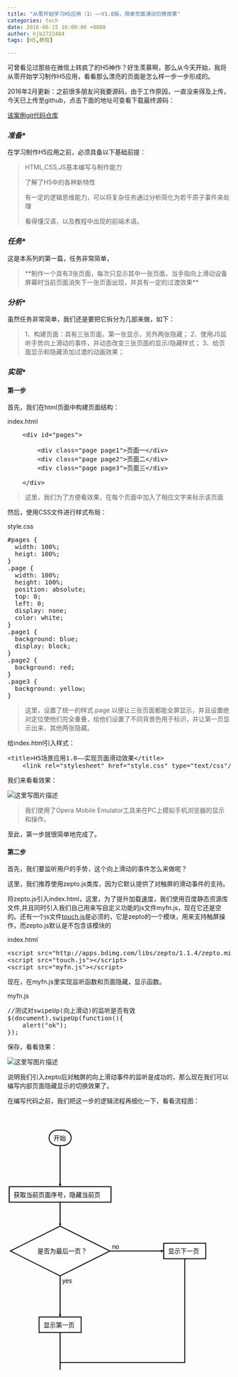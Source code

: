 ```yaml
---
title: "从零开始学习H5应用（1）——V1.0版，简单页面滑动切换效果"
categories: tech
date: 2016-06-15 16:00:00 +0800
author: hjb2722404
tags: [H5,教程]

---
```


可曾看见过那些在微信上转疯了的H5神作？好生羡慕啊，那么从今天开始，我将从零开始学习制作H5应用，看看那么漂亮的页面是怎么样一步一步形成的。

2016年2月更新：之前很多朋友问我要源码，由于工作原因，一直没来得及上传，今天已上传至github，点击下面的地址可查看下载最终源码：

[该案例git代码仓库][1]

### *准备**

在学习制作H5应用之前，必须具备以下基础前提：

<blockquote>
  HTML,CSS,JS基本编写与制作能力
  
  了解了H5中的各种新特性
  
  有一定的逻辑思维能力，可以将复杂任务通过分析简化为若干原子事件来处理
  
  看得懂汉语，以及教程中出现的前端术语。
</blockquote>



### *任务**

这是本系列的第一篇，任务非常简单，

<blockquote>
  **制作一个具有3张页面，每次只显示其中一张页面，当手指向上滑动设备屏幕时当前页面消失下一张页面出现，并具有一定的过渡效果**
</blockquote>



### *分析**

虽然任务非常简单，我们还是要把它拆分为几部来做，如下：

<blockquote>
  1、构建页面：具有三张页面，第一张显示，另外两张隐藏；     
  2、使用JS监听手势向上滑动的事件，并动态改变三张页面的显示/隐藏样式；     
  3、给页面显示和隐藏添加过渡的动画效果；
</blockquote>



### *实现**



#### 第一步

首先，我们在html页面中构建页面结构：

index.html



<pre class="prettyprint">    <span class="hljs-tag">&lt;<span class="hljs-title">div</span> <span class="hljs-attribute">id</span>=<span class="hljs-value">"pages"</span>&gt;</span>

        <span class="hljs-tag">&lt;<span class="hljs-title">div</span> <span class="hljs-attribute">class</span>=<span class="hljs-value">"page page1"</span>&gt;</span>页面一<span class="hljs-tag">&lt;/<span class="hljs-title">div</span>&gt;</span>
        <span class="hljs-tag">&lt;<span class="hljs-title">div</span> <span class="hljs-attribute">class</span>=<span class="hljs-value">"page page2"</span>&gt;</span>页面二<span class="hljs-tag">&lt;/<span class="hljs-title">div</span>&gt;</span>
        <span class="hljs-tag">&lt;<span class="hljs-title">div</span> <span class="hljs-attribute">class</span>=<span class="hljs-value">"page page3"</span>&gt;</span>页面三<span class="hljs-tag">&lt;/<span class="hljs-title">div</span>&gt;</span>

    <span class="hljs-tag">&lt;/<span class="hljs-title">div</span>&gt;</span></pre>

<blockquote>
  这里，我们为了方便看效果，在每个页面中加入了相应文字来标示该页面
</blockquote>

然后，使用CSS文件进行样式布局：

style.css



<pre class="prettyprint"><span class="hljs-id">#pages</span> <span class="hljs-rules">{
  <span class="hljs-rule"><span class="hljs-attribute">width</span>:<span class="hljs-value"> <span class="hljs-number">100</span>%</span></span>;
  <span class="hljs-rule"><span class="hljs-attribute">heigt</span>:<span class="hljs-value"> <span class="hljs-number">100</span>%</span></span>;
<span class="hljs-rule">}</span></span>
<span class="hljs-class">.page</span> <span class="hljs-rules">{
  <span class="hljs-rule"><span class="hljs-attribute">width</span>:<span class="hljs-value"> <span class="hljs-number">100</span>%</span></span>;
  <span class="hljs-rule"><span class="hljs-attribute">height</span>:<span class="hljs-value"> <span class="hljs-number">100</span>%</span></span>;
  <span class="hljs-rule"><span class="hljs-attribute">position</span>:<span class="hljs-value"> absolute</span></span>;
  <span class="hljs-rule"><span class="hljs-attribute">top</span>:<span class="hljs-value"> <span class="hljs-number">0</span></span></span>;
  <span class="hljs-rule"><span class="hljs-attribute">left</span>:<span class="hljs-value"> <span class="hljs-number">0</span></span></span>;
  <span class="hljs-rule"><span class="hljs-attribute">display</span>:<span class="hljs-value"> none</span></span>;
  <span class="hljs-rule"><span class="hljs-attribute">color</span>:<span class="hljs-value"> white</span></span>;
<span class="hljs-rule">}</span></span>
<span class="hljs-class">.page1</span> <span class="hljs-rules">{
  <span class="hljs-rule"><span class="hljs-attribute">background</span>:<span class="hljs-value"> blue</span></span>;
  <span class="hljs-rule"><span class="hljs-attribute">display</span>:<span class="hljs-value"> block</span></span>;
<span class="hljs-rule">}</span></span>
<span class="hljs-class">.page2</span> <span class="hljs-rules">{
  <span class="hljs-rule"><span class="hljs-attribute">background</span>:<span class="hljs-value"> red</span></span>;
<span class="hljs-rule">}</span></span>
<span class="hljs-class">.page3</span> <span class="hljs-rules">{
  <span class="hljs-rule"><span class="hljs-attribute">background</span>:<span class="hljs-value"> yellow</span></span>;
<span class="hljs-rule">}</span></span>
</pre>

<blockquote>
  这里，设置了统一的样式.page 以便让三张页面都能全屏显示，并且设置绝对定位使他们完全重叠，给他们设置了不同背景色用于标识，并让第一页显示出来，其他两张隐藏。
</blockquote>

给index.html引入样式：



<pre class="prettyprint"><span class="hljs-tag">&lt;<span class="hljs-title">title</span>&gt;</span>H5场景应用1.0——实现页面滑动效果<span class="hljs-tag">&lt;/<span class="hljs-title">title</span>&gt;</span>
    <span class="hljs-tag">&lt;<span class="hljs-title">link</span> <span class="hljs-attribute">rel</span>=<span class="hljs-value">"stylesheet"</span> <span class="hljs-attribute">href</span>=<span class="hljs-value">"style.css"</span> <span class="hljs-attribute">type</span>=<span class="hljs-value">"text/css"</span>/&gt;</span></pre>

我们来看看效果：

![这里写图片描述](http://img.blog.csdn.net/20150604143246083)

<blockquote>
  我们使用了Opera Mobile Emulator工具来在PC上模拟手机浏览器的显示和操作。
</blockquote>

至此，第一步就很简单地完成了。



#### 第二步

首先，我们要监听用户的手势，这个向上滑动的事件怎么来做呢？

这里，我们推荐使用zepto.js类库，因为它默认提供了对触屏的滑动事件的支持。

将zepto.js引入index.html，这里，为了提升加载速度，我们使用百度静态资源库文件,并且同时引入我们自己用来写自定义功能的js文件myfn.js，现在它还是空的。还有一个js文件[touch.js][2]是必须的，它是zepto的一个模块，用来支持触屏操作，而zepto.js默认是不包含该模块的

index.html



<pre class="prettyprint"><span class="hljs-tag">&lt;<span class="hljs-title">script</span> <span class="hljs-attribute">src</span>=<span class="hljs-value">"http://apps.bdimg.com/libs/zepto/1.1.4/zepto.min.js"</span>&gt;</span><span class="javascript"></span><span class="hljs-tag">&lt;/<span class="hljs-title">script</span>&gt;</span>
<span class="hljs-tag">&lt;<span class="hljs-title">script</span> <span class="hljs-attribute">src</span>=<span class="hljs-value">"touch.js"</span>&gt;</span><span class="javascript"></span><span class="hljs-tag">&lt;/<span class="hljs-title">script</span>&gt;</span>
<span class="hljs-tag">&lt;<span class="hljs-title">script</span> <span class="hljs-attribute">src</span>=<span class="hljs-value">"myfn.js"</span>&gt;</span><span class="javascript"></span><span class="hljs-tag">&lt;/<span class="hljs-title">script</span>&gt;</span></pre>

现在，在myfn.js里实现监听函数和页面隐藏，显示函数。

myfn.js



<pre class="prettyprint"><span class="hljs-comment">//测试对swipeUp(向上滑动)的监听是否有效</span>
$(document).swipeUp(<span class="hljs-function"><span class="hljs-keyword">function</span><span class="hljs-params">()</span>{</span>
    alert(<span class="hljs-string">"ok"</span>);
});</pre>

保存，看看效果：

![这里写图片描述](http://img.blog.csdn.net/20150604150703266)

说明我们引入zepto后对触屏的向上滑动事件的监听是成功的，那么现在我们可以编写内部页面隐藏显示的切换效果了。

在编写代码之前，我们把这一步的逻辑流程再细化一下，看看流程图：



<div class="flow-chart"><svg height="629.5" version="1.1" width="543.25" xmlns="http://www.w3.org/2000/svg" style="overflow: hidden; position: relative; top: -0.84375px;"><desc style="-webkit-tap-highlight-color: rgba(0, 0, 0, 0);">Created with Raphaël 2.1.0</desc><defs style="-webkit-tap-highlight-color: rgba(0, 0, 0, 0);"><path stroke-linecap="round" d="M5,0 0,2.5 5,5z" id="raphael-marker-block" style="-webkit-tap-highlight-color: rgba(0, 0, 0, 0);"></path><marker id="raphael-marker-endblock33" markerHeight="3" markerWidth="3" orient="auto" refX="1.5" refY="1.5" style="-webkit-tap-highlight-color: rgba(0, 0, 0, 0);"><use xmlns:xlink="http://www.w3.org/1999/xlink" xlink:href="#raphael-marker-block" transform="rotate(180 1.5 1.5) scale(0.6,0.6)" stroke-width="1.6667" fill="black" stroke="none" style="-webkit-tap-highlight-color: rgba(0, 0, 0, 0);"></use></marker></defs><rect x="0" y="0" width="50" height="35" r="20" rx="20" ry="20" fill="#ffffff" stroke="#000000" style="-webkit-tap-highlight-color: rgba(0, 0, 0, 0);" stroke-width="2" class="flowchart" id="st" transform="matrix(1,0,0,1,94,42.75)"></rect><text x="10" y="17.5" text-anchor="start" font="10px &quot;Arial&quot;" stroke="none" fill="#000000" style="-webkit-tap-highlight-color: rgba(0, 0, 0, 0); text-anchor: start; font-style: normal; font-variant: normal; font-weight: normal; font-stretch: normal; font-size: 14px; line-height: normal; font-family: sans-serif;" id="stt" class="flowchartt" font-size="14px" font-family="sans-serif" font-weight="normal" transform="matrix(1,0,0,1,94,42.75)"><tspan dy="5.5" style="-webkit-tap-highlight-color: rgba(0, 0, 0, 0);">开始</tspan></text><rect x="0" y="0" width="230" height="35" r="0" rx="0" ry="0" fill="#ffffff" stroke="#000000" style="-webkit-tap-highlight-color: rgba(0, 0, 0, 0);" stroke-width="2" class="flowchart" id="op" transform="matrix(1,0,0,1,4,170.5)"></rect><text x="10" y="17.5" text-anchor="start" font="10px &quot;Arial&quot;" stroke="none" fill="#000000" style="-webkit-tap-highlight-color: rgba(0, 0, 0, 0); text-anchor: start; font-style: normal; font-variant: normal; font-weight: normal; font-stretch: normal; font-size: 14px; line-height: normal; font-family: sans-serif;" id="opt" class="flowchartt" font-size="14px" font-family="sans-serif" font-weight="normal" transform="matrix(1,0,0,1,4,170.5)"><tspan dy="5.5" style="-webkit-tap-highlight-color: rgba(0, 0, 0, 0);"> 获取当前页面序号，隐藏当前页</tspan></text><path fill="#ffffff" stroke="#000000" d="M56.25,28.125L0,56.25L112.5,112.5L225,56.25L112.5,0L0,56.25" stroke-width="2" font-family="sans-serif" font-weight="normal" id="cond" class="flowchart" style="-webkit-tap-highlight-color: rgba(0, 0, 0, 0); font-family: sans-serif; font-weight: normal;" transform="matrix(1,0,0,1,6.5,259.5)"></path><text x="61.25" y="56.25" text-anchor="start" font="10px &quot;Arial&quot;" stroke="none" fill="#000000" style="-webkit-tap-highlight-color: rgba(0, 0, 0, 0); text-anchor: start; font-style: normal; font-variant: normal; font-weight: normal; font-stretch: normal; font-size: 14px; line-height: normal; font-family: sans-serif;" id="condt" class="flowchartt" font-size="14px" font-family="sans-serif" font-weight="normal" transform="matrix(1,0,0,1,6.5,259.5)"><tspan dy="5.5" style="-webkit-tap-highlight-color: rgba(0, 0, 0, 0);">是否为最后一页？</tspan></text><rect x="0" y="0" width="95" height="35" r="0" rx="0" ry="0" fill="#ffffff" stroke="#000000" style="-webkit-tap-highlight-color: rgba(0, 0, 0, 0);" stroke-width="2" class="flowchart" id="op1" transform="matrix(1,0,0,1,71.5,464.75)"></rect><text x="10" y="17.5" text-anchor="start" font="10px &quot;Arial&quot;" stroke="none" fill="#000000" style="-webkit-tap-highlight-color: rgba(0, 0, 0, 0); text-anchor: start; font-style: normal; font-variant: normal; font-weight: normal; font-stretch: normal; font-size: 14px; line-height: normal; font-family: sans-serif;" id="op1t" class="flowchartt" font-size="14px" font-family="sans-serif" font-weight="normal" transform="matrix(1,0,0,1,71.5,464.75)"><tspan dy="5.5" style="-webkit-tap-highlight-color: rgba(0, 0, 0, 0);">显示第一页</tspan></text><rect x="0" y="0" width="50" height="35" r="20" rx="20" ry="20" fill="#ffffff" stroke="#000000" style="-webkit-tap-highlight-color: rgba(0, 0, 0, 0);" stroke-width="2" class="flowchart" id="e" transform="matrix(1,0,0,1,94,592.5)"></rect><text x="10" y="17.5" text-anchor="start" font="10px &quot;Arial&quot;" stroke="none" fill="#000000" style="-webkit-tap-highlight-color: rgba(0, 0, 0, 0); text-anchor: start; font-style: normal; font-variant: normal; font-weight: normal; font-stretch: normal; font-size: 14px; line-height: normal; font-family: sans-serif;" id="et" class="flowchartt" font-size="14px" font-family="sans-serif" font-weight="normal" transform="matrix(1,0,0,1,94,592.5)"><tspan dy="5.5" style="-webkit-tap-highlight-color: rgba(0, 0, 0, 0);">结束</tspan></text><rect x="0" y="0" width="95" height="35" r="0" rx="0" ry="0" fill="#ffffff" stroke="#000000" style="-webkit-tap-highlight-color: rgba(0, 0, 0, 0);" stroke-width="2" class="flowchart" id="op2" transform="matrix(1,0,0,1,353,298.25)"></rect><text x="10" y="17.5" text-anchor="start" font="10px &quot;Arial&quot;" stroke="none" fill="#000000" style="-webkit-tap-highlight-color: rgba(0, 0, 0, 0); text-anchor: start; font-style: normal; font-variant: normal; font-weight: normal; font-stretch: normal; font-size: 14px; line-height: normal; font-family: sans-serif;" id="op2t" class="flowchartt" font-size="14px" font-family="sans-serif" font-weight="normal" transform="matrix(1,0,0,1,353,298.25)"><tspan dy="5.5" style="-webkit-tap-highlight-color: rgba(0, 0, 0, 0);">显示下一页</tspan><tspan dy="18" x="10" style="-webkit-tap-highlight-color: rgba(0, 0, 0, 0);"></tspan><tspan dy="18" x="10" style="-webkit-tap-highlight-color: rgba(0, 0, 0, 0);"></tspan></text><path fill="none" stroke="#000000" d="M119,77.75C119,77.75,119,151.56270283460617,119,167.4929834268405" stroke-width="2" marker-end="url(#raphael-marker-endblock33)" font-family="sans-serif" font-weight="normal" style="-webkit-tap-highlight-color: rgba(0, 0, 0, 0); font-family: sans-serif; font-weight: normal;"></path><path fill="none" stroke="#000000" d="M119,205.5C119,205.5,119,245.15409994125366,119,256.50043908460066" stroke-width="2" marker-end="url(#raphael-marker-endblock33)" font-family="sans-serif" font-weight="normal" style="-webkit-tap-highlight-color: rgba(0, 0, 0, 0); font-family: sans-serif; font-weight: normal;"></path><path fill="none" stroke="#000000" d="M119,372C119,372,119,445.81270283460617,119,461.7429834268405" stroke-width="2" marker-end="url(#raphael-marker-endblock33)" font-family="sans-serif" font-weight="normal" style="-webkit-tap-highlight-color: rgba(0, 0, 0, 0); font-family: sans-serif; font-weight: normal;"></path><text x="124" y="382" text-anchor="start" font="10px &quot;Arial&quot;" stroke="none" fill="#000000" style="-webkit-tap-highlight-color: rgba(0, 0, 0, 0); text-anchor: start; font-style: normal; font-variant: normal; font-weight: normal; font-stretch: normal; font-size: 14px; line-height: normal; font-family: sans-serif;" font-size="14px" font-family="sans-serif" font-weight="normal"><tspan dy="5.5" style="-webkit-tap-highlight-color: rgba(0, 0, 0, 0);">yes</tspan></text><path fill="none" stroke="#000000" d="M231.5,315.75C231.5,315.75,331.28662109375,315.75,349.9966125488281,315.75" stroke-width="2" marker-end="url(#raphael-marker-endblock33)" font-family="sans-serif" font-weight="normal" style="-webkit-tap-highlight-color: rgba(0, 0, 0, 0); font-family: sans-serif; font-weight: normal;"></path><text x="236.5" y="305.75" text-anchor="start" font="10px &quot;Arial&quot;" stroke="none" fill="#000000" style="-webkit-tap-highlight-color: rgba(0, 0, 0, 0); text-anchor: start; font-style: normal; font-variant: normal; font-weight: normal; font-stretch: normal; font-size: 14px; line-height: normal; font-family: sans-serif;" font-size="14px" font-family="sans-serif" font-weight="normal"><tspan dy="5.5" style="-webkit-tap-highlight-color: rgba(0, 0, 0, 0);">no</tspan></text><path fill="none" stroke="#000000" d="M119,499.75C119,499.75,119,573.5627028346062,119,589.4929834268405" stroke-width="2" marker-end="url(#raphael-marker-endblock33)" font-family="sans-serif" font-weight="normal" style="-webkit-tap-highlight-color: rgba(0, 0, 0, 0); font-family: sans-serif; font-weight: normal;"></path><path fill="none" stroke="#000000" d="M400.5,333.25C400.5,333.25,400.5,567.5,400.5,567.5C400.5,567.5,119,567.5,119,567.5C119,567.5,119,582.8734445571899,119,589.5092477742583" stroke-width="2" marker-end="url(#raphael-marker-endblock33)" font-family="sans-serif" font-weight="normal" style="-webkit-tap-highlight-color: rgba(0, 0, 0, 0); font-family: sans-serif; font-weight: normal;"></path></svg>

[1]: https://github.com/hjb2722404/h_albumTp
[2]: https://github.com/madrobby/zepto/blob/master/src/touch.js
